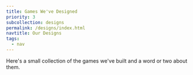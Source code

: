 ```yaml
---
title: Games We've Designed
priority: 3
subcollection: designs
permalink: /designs/index.html
navtitle: Our Designs
tags:
  - nav
---
```


Here's a small collection of the games we've built and a word or two about them.
